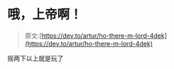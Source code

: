 # 哦，上帝啊！

> 原文:[https://dev.to/artur/ho-there-m-lord-4dek](https://dev.to/artur/ho-there-m-lord-4dek)

摇两下以上就是玩了